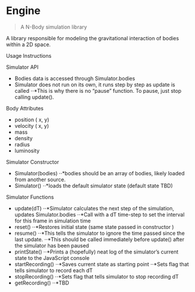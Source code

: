 # Engine

> A N-Body simulation library

A library responsible for modeling the gravitational interaction of bodies within
a 2D space. 

Usage Instructions

Simulator API

* Bodies data is accessed through Simulator.bodies
* Simulator does not run on its own, it runs step by step as update is called
⋅⋅*This is why there is no “pause” function. To pause, just stop calling update().

Body Attributes
* position ( x, y)
* velocity ( x, y)
* mass
* density
* radius
* luminosity

Simulator Constructor
* Simulator(bodies)
⋅⋅*bodies should be an array of bodies, likely loaded from another source.
* Simulator()
⋅⋅*loads the default simulator state (default state TBD)

Simulator Functions
* update(dT)
⋅⋅*Simulator calculates the next step of the simulation, updates Simulator.bodies
⋅⋅*Call with a dT time-step to set the interval for this frame in simulation time
* reset()
⋅⋅*Restores initial state (same state passed in constructor )
* resume()
⋅⋅*This tells the simulator to ignore the time passed since the last update. 
⋅⋅*This should be called immediately before update() after the simulator has been paused
* printState()
⋅⋅*Prints a (hopefully) neat log of the simulator’s current state to the JavaScript console
* startRecording()
⋅⋅*Saves current state as starting point
⋅⋅*Sets flag that tells simulator to record each dT
* stopRecording()
⋅⋅*Sets flag that tells simulator to stop recording dT
* getRecording()
⋅⋅*TBD


